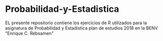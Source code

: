 # Probabilidad-y-Estadistica
EL presente repositorio contiene los ejercicios de R utilizados para la asignatura de Probabilidad y Estadística plan de estudios 2018 en la BENV "Enrique C. Rébsamen" 

